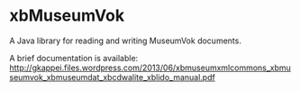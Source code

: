 xbMuseumVok
===========

A Java library for reading and writing MuseumVok documents.

A brief documentation is available:
http://gkappei.files.wordpress.com/2013/06/xbmuseumxmlcommons_xbmuseumvok_xbmuseumdat_xbcdwalite_xblido_manual.pdf
